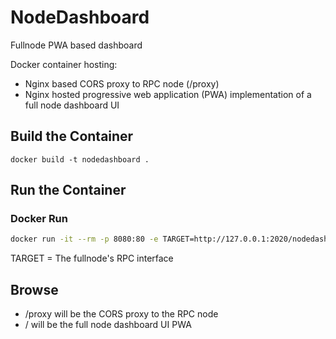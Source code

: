 # NodeDashboard
Fullnode PWA based dashboard

Docker container hosting:
* Nginx based CORS proxy to RPC node (/proxy)
* Nginx hosted progressive web application (PWA) implementation of a full node dashboard UI

## Build the Container

```
docker build -t nodedashboard .
```

## Run the Container

### Docker Run

```bash
docker run -it --rm -p 8080:80 -e TARGET=http://127.0.0.1:2020/nodedashboard
```
TARGET = The fullnode's RPC interface

## Browse
- /proxy will be the CORS proxy to the RPC node
- / will be the full node dashboard UI PWA
